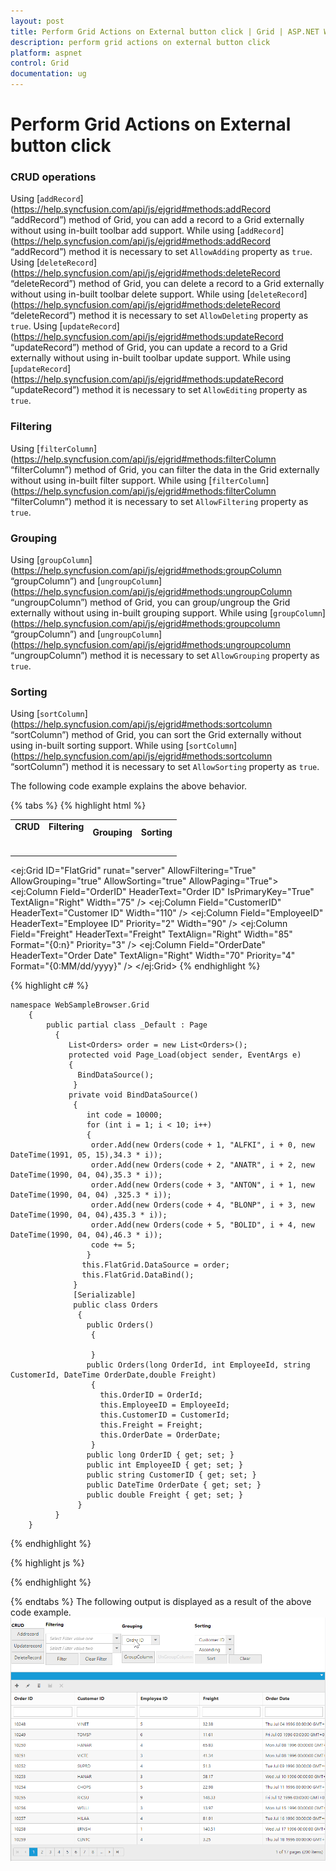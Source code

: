 ```yaml
---
layout: post
title: Perform Grid Actions on External button click | Grid | ASP.NET Webforms | Syncfusion
description: perform grid actions on external button click
platform: aspnet
control: Grid
documentation: ug
---
```


# Perform Grid Actions on External button click

### CRUD operations

Using [`addRecord`](https://help.syncfusion.com/api/js/ejgrid#methods:addRecord “addRecord”) method of Grid, you can add a record to a Grid externally without using in-built toolbar add support. While using [`addRecord`](https://help.syncfusion.com/api/js/ejgrid#methods:addRecord “addRecord”) method it is necessary to set `AllowAdding` property as `true`.
Using [`deleteRecord`](https://help.syncfusion.com/api/js/ejgrid#methods:deleteRecord “deleteRecord”) method of Grid, you can delete a record to a Grid externally without using in-built toolbar delete support. While using [`deleteRecord`](https://help.syncfusion.com/api/js/ejgrid#methods:deleteRecord “deleteRecord”) method it is necessary to set `AllowDeleting` property as `true`.
Using [`updateRecord`](https://help.syncfusion.com/api/js/ejgrid#methods:updateRecord “updateRecord”) method of Grid, you can update a record to a Grid externally without using in-built toolbar update support. While using [`updateRecord`](https://help.syncfusion.com/api/js/ejgrid#methods:updateRecord “updateRecord”) method it is necessary to set `AllowEditing` property as `true`.

### Filtering

Using [`filterColumn`](https://help.syncfusion.com/api/js/ejgrid#methods:filterColumn “filterColumn”) method of Grid, you can filter the data in the Grid externally without using in-built filter support. While using [`filterColumn`](https://help.syncfusion.com/api/js/ejgrid#methods:filterColumn “filterColumn”) method it is necessary to set `AllowFiltering` property as `true`.

### Grouping

Using [`groupColumn`](https://help.syncfusion.com/api/js/ejgrid#methods:groupColumn “groupColumn”) and [`ungroupColumn`](https://help.syncfusion.com/api/js/ejgrid#methods:ungroupColumn “ungroupColumn”) method of Grid, you can group/ungroup the Grid externally without using in-built grouping support. While using [`groupColumn`](https://help.syncfusion.com/api/js/ejgrid#methods:groupcolumn “groupColumn”) and [`ungroupColumn`](https://help.syncfusion.com/api/js/ejgrid#methods:ungroupcolumn “ungroupColumn”) method it is necessary to set `AllowGrouping` property as `true`.

### Sorting

Using [`sortColumn`](https://help.syncfusion.com/api/js/ejgrid#methods:sortcolumn “sortColumn”) method of Grid, you can sort the Grid externally without using in-built sorting support. While using [`sortColumn`](https://help.syncfusion.com/api/js/ejgrid#methods:sortcolumn “sortColumn”) method it is necessary to set `AllowSorting` property as `true`.

The following code example explains the above behavior.

{% tabs %}
{% highlight html %}
<table>
    <tr>
        <td><b>CRUD</b><br><ej:Button Type="Button" ClientSideOnClick="addRecord" runat="server" Text="AddRecord"></ej:Button><br><ej:Button Type="Button" ClientSideOnClick="deleteRecord" runat="server" Text="DeleteRecord"></ej:Button><br><ej:Button Type="Button" ClientSideOnClick="deleteRecord" runat="server" Text="DeleteRecord"></ej:Button></td>
        <td><b>Filtering</b><br><br><ej:DropDownList ID="filtercolumnone" runat="server" DataTextField="OrderID" SelectedItemIndex=0  WatermarkText="Select ID" Width="230" >
             <Items>
                    <ej:DropDownListItem Text="10001" Value="10001"></ej:DropDownListItem>
                    <ej:DropDownListItem Text="10002" Value="10002"></ej:DropDownListItem>
                    <ej:DropDownListItem Text="10003" Value="10003"></ej:DropDownListItem>
                    <ej:DropDownListItem Text="10004" Value="10004"></ej:DropDownListItem>
                    <ej:DropDownListItem Text="10005" Value="10005"></ej:DropDownListItem>
                </Items>
            </ej:DropDownList>
      <ej:DropDownList ID="filtercolumntwo" runat="server" DataTextField="EmployeeID" SelectedItemIndex=0  WatermarkText="Select ID" Width="230" >
             <Items>
                    <ej:DropDownListItem Text="1" Value="1"></ej:DropDownListItem>
                    <ej:DropDownListItem Text="2" Value="2"></ej:DropDownListItem>
                    <ej:DropDownListItem Text="3" Value="3"></ej:DropDownListItem>
                    <ej:DropDownListItem Text="4" Value="4"></ej:DropDownListItem>
                    <ej:DropDownListItem Text="5" Value="5"></ej:DropDownListItem>
                </Items>
            </ej:DropDownList><br><ej:Button Type="Button" ClientSideOnClick="Filterfn" runat="server" Text="Filter"></ej:Button><ej:Button Type="Button" ClientSideOnClick="clearfilterfn" runat="server" Text="Clear Filter"></td>
        <td><b>Grouping</b><br><br>
            <ej:DropDownList ID="groupcolumnname" runat="server" ClientSideOnChange="Onchange" SelectedItemIndex="0" Width="115px">
                <Items>
                    <ej:DropDownListItem Text="Order ID" Value="0" />
                    <ej:DropDownListItem Text="Customer ID" Value="1" />
                    <ej:DropDownListItem Text="Freight" Value="2" />
                    <ej:DropDownListItem Text="Verified" Value="3" />
                    <ej:DropDownListItem Text="Ship Name" Value="4" />
                </Items>
            </ej:DropDownList>
            <ej:Button ID="groupColumn" runat="server" Text="GroupColumn" Width="100px" Size="Medium" Type="Button" ClientSideOnClick="clicktoGroup"></ej:Button>
            <ej:Button ID="ungroupColumn" runat="server" Text="UnGroupColumn" Width="115px" Size="Medium" Type="Button" ClientSideOnClick="clicktoGroup"></ej:Button>
        </td>
        <td><b>Sorting</b><br><br>
            <ej:DropDownList ID="columnName" runat="server" SelectedItemIndex="0" Width="120px">
                <Items>
                    <ej:DropDownListItem Text="Order ID" Value="0" />
                    <ej:DropDownListItem Text="Customer ID" Value="1" />
                    <ej:DropDownListItem Text="Employee ID" Value="2" />
                    <ej:DropDownListItem Text="Freight" Value="3" />
                    <ej:DropDownListItem Text="Order Date" Value="4" />
                    <ej:DropDownListItem Text="Ship City" Value="5" />
                </Items>
            </ej:DropDownList>
            <ej:DropDownList ID="directions" runat="server" SelectedItemIndex="0" Width="120px">
                <Items>
                    <ej:DropDownListItem Text="Ascending" Value="0" />
                    <ej:DropDownListItem Text="Descending" Value="1" />
                </Items>
            </ej:DropDownList>
            <ej:Button ID="doSorting" runat="server" Type="Button" Text="Sort" ClientSideOnClick="Sortfn" Width="100px"></ej:Button>
            <ej:Button ID="clearSorting" runat="server" Type="Button" Text="Clear" ClientSideOnClick="Sortfn" Width="100px"></ej:Button>
        </td>
    </tr>
</table>

<ej:Grid ID="FlatGrid" runat="server" AllowFiltering="True" AllowGrouping="true" AllowSorting="true"  AllowPaging="True">
     <EditSettings AllowEditing="True" AllowAdding="True" AllowDeleting="True" EditMode="Normal"></EditSettings>
     <ToolbarSettings ShowToolbar="True" ToolbarItems="add,edit,delete,update,cancel"></ToolbarSettings>
     <Columns>
            <ej:Column Field="OrderID" HeaderText="Order ID" IsPrimaryKey="True" TextAlign="Right" Width="75" />
            <ej:Column Field="CustomerID" HeaderText="Customer ID" Width="110"  />
            <ej:Column Field="EmployeeID" HeaderText="Employee ID" Priority="2" Width="90" />
            <ej:Column Field="Freight" HeaderText="Freight" TextAlign="Right" Width="85" Format="{0:n}" Priority="3" />
            <ej:Column Field="OrderDate" HeaderText="Order Date" TextAlign="Right" Width="70" Priority="4"  Format="{0:MM/dd/yyyy}" />
     </Columns>
</ej:Grid>
{% endhighlight  %}

{% highlight c# %}

    namespace WebSampleBrowser.Grid
        {
            public partial class _Default : Page
              { 
                 List<Orders> order = new List<Orders>();
                 protected void Page_Load(object sender, EventArgs e)
                 {
                   BindDataSource();
                  }
                 private void BindDataSource()
                  {   
                     int code = 10000;
                     for (int i = 1; i < 10; i++)
                     {
                      order.Add(new Orders(code + 1, "ALFKI", i + 0, new DateTime(1991, 05, 15),34.3 * i));
                      order.Add(new Orders(code + 2, "ANATR", i + 2, new DateTime(1990, 04, 04),35.3 * i));
                      order.Add(new Orders(code + 3, "ANTON", i + 1, new DateTime(1990, 04, 04) ,325.3 * i));
                      order.Add(new Orders(code + 4, "BLONP", i + 3, new DateTime(1990, 04, 04),435.3 * i));
                      order.Add(new Orders(code + 5, "BOLID", i + 4, new DateTime(1990, 04, 04),46.3 * i));
                      code += 5;
                     }
                    this.FlatGrid.DataSource = order;
                    this.FlatGrid.DataBind();
                  }
                  [Serializable]
                  public class Orders
                   {
                     public Orders()
                      {

                      }
                     public Orders(long OrderId, int EmployeeId, string CustomerId, DateTime OrderDate,double Freight)
                      {
                        this.OrderID = OrderId;
                        this.EmployeeID = EmployeeId;
                        this.CustomerID = CustomerId;
                        this.Freight = Freight;
                        this.OrderDate = OrderDate;
                      }
                     public long OrderID { get; set; }
                     public int EmployeeID { get; set; }
                     public string CustomerID { get; set; }
                     public DateTime OrderDate { get; set; }
                     public double Freight { get; set; }
                   }
              }
        } 
{% endhighlight  %}

{% highlight js %}
<script>
    function addRecord(){
        var gridObj = $('#<%= FlatGrid.ClientID %>').data("ejGrid");
        gridObj.addRecord({ "OrderID": 12333 });
    }
    function deleteRecord(){
        var gridObj = $('#<%= FlatGrid.ClientID %>').data("ejGrid");
        gridObj.deleteRecord("OrderID", { OrderID: gridObj.model.dataSource[gridObj.model.selectedRowIndex].OrderID }); 
    }
    function updateRecord(){
        var gridObj = $('#<%= FlatGrid.ClientID %>').data("ejGrid");
        gridObj.updateRecord("OrderID", { OrderID: 10249, EmployeeID: 3 }); 
    }
    function Filterfn(args) {
        var obj = $('#<%= FlatGrid.ClientID %>').data("ejGrid");
        var one = $('#<%= filtercolumnone.ClientID %>').data("ejDropDownList");
        var two = $('#<%= filtercolumntwo.ClientID %>').data("ejDropDownList");
        var One = one.getValue();
        var Two = two.getValue();
        obj.filterColumn([{field:"OrderID",operator:"equal",value:One,predicate:"and", matchcase:true},{field:"EmployeeID",operator:"equal",value:Two,predicate:"and", matchcase:true}]);
    }
    function clearfilterfn(args) {
        var gridObj = $("#<%= FlatGrid.ClientID %>").data("ejGrid");
        gridObj.clearFiltering();
    }
    function Sortfn(args) {
        var gridobj = $("#<%= FlatGrid.ClientID %>").data("ejGrid");
                if (gridobj != undefined) {
                    gridobj.clearSorting();
                    if (this.element.attr('id').indexOf("doSorting") != -1) {
                        var name = $('#<%= columnName.ClientID %>').data("ejDropDownList");
                    var direction = $('#<%= directions.ClientID %>').data("ejDropDownList");
                    var columnName = name.getValue().replace(/\s*/g, "");
                    var sortDirection = direction.getValue().toLowerCase();
                    gridobj.sortColumn(columnName, sortDirection);
                }
        }
    }
    function clicktoGroup(args) {
        var gridObj = $('#<%= FlatGrid.ClientID %>').data("ejGrid");
        var dropdownobj = $('#<%= groupcolumnname.ClientID %>').data("ejDropDownList");
        var groupcolumnname = dropdownobj.getValue().replace(/\s*/g, "");
        if (this.element.attr('id').indexOf("ungroupColumn") == -1) {
        gridObj.groupColumn(groupcolumnname);
        $("#<%= groupColumn.ClientID %>").ejButton("disable");
        $("#<%= ungroupColumn.ClientID %>").ejButton("enable");
        }
        else {
                gridObj.ungroupColumn(groupcolumnname);
                group = true;
                $("#<%= ungroupColumn.ClientID %>").ejButton("disable");
                $("#<%= groupColumn.ClientID %>").ejButton("enable");
        }
    }
    function Onchange() {
        var gridObj = $('#<%= FlatGrid.ClientID %>').data("ejGrid");
        var dropdownobj = $('#<%= groupcolumnname.ClientID %>').data("ejDropDownList");
        var groupcolumnname = dropdownobj.getValue().replace(/\s*/g, '');
        if ($.inArray(groupcolumnname, gridObj.model.groupSettings.groupedColumns) != -1) {
            $("#<%= ungroupColumn.ClientID %>").ejButton("enable");
            $("#<%= groupColumn.ClientID %>").ejButton("disable");
        }
        else {
            $("#<%= groupColumn.ClientID %>").ejButton("enable");
            $("#<%= ungroupColumn.ClientID %>").ejButton("disable");
        }
    }
</script>


{% endhighlight %}

{% endtabs %}
The following output is displayed as a result of the above code example.
![](ExternalSearch_images/Actionswithexternalbutton_img1.png)